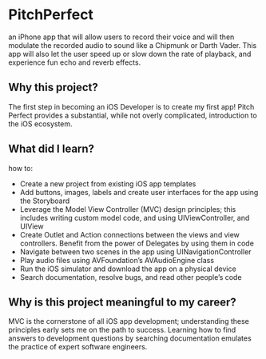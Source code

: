 # PitchPerfect
an iPhone app that will allow users to record their voice and will then modulate the recorded audio to sound like a Chipmunk or Darth Vader. This app will also let the user speed up or slow down the rate of playback, and experience fun echo and reverb effects.

## Why this project?
The first step in becoming an iOS Developer is to create my first app! Pitch Perfect provides a substantial, while not overly complicated, introduction to the iOS ecosystem.

## What did I learn?
how to:
- Create a new project from existing iOS app templates
- Add buttons, images, labels and create user interfaces for the app using the Storyboard
- Leverage the Model View Controller (MVC) design principles; this includes writing custom model code, and using UIViewController, and UIView
- Create Outlet and Action connections between the views and view controllers. Benefit from the power of Delegates by using them in code
- Navigate between two scenes in the app using UINavigationController
- Play audio files using AVFoundation’s AVAudioEngine class
- Run the iOS simulator and download the app on a physical device
- Search documentation, resolve bugs, and read other people’s code

## Why is this project meaningful to my career?
MVC is the cornerstone of all iOS app development; understanding these principles early sets me on the path to success. Learning how to find answers to development questions by searching documentation emulates the practice of expert software engineers.







